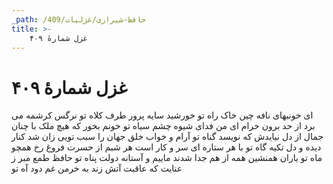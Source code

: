 ```yaml
---
_path: /حافظ-شیرازی/غزلیات/409
title: >-
    غزل شمارهٔ ۴۰۹
---
```

# غزل شمارهٔ ۴۰۹

ای خونبهای نافه چین خاک راه تو
خورشید سایه پرور طرف کلاه تو
نرگس کرشمه می برد از حد برون خرام
ای من فدای شیوه چشم سیاه تو
خونم بخور که هیچ ملک با چنان جمال
از دل نیایدش که نویسد گناه تو
آرام و خواب خلق جهان را سبب تویی
زان شد کنار دیده و دل تکیه گاه تو
با هر ستاره ای سر و کار است هر شبم
از حسرت فروغ رخ همچو ماه تو
یاران همنشین همه از هم جدا شدند
ماییم و آستانه دولت پناه تو
حافظ طمع مبر ز عنایت که عاقبت
آتش زند به خرمن غم دود آه تو
